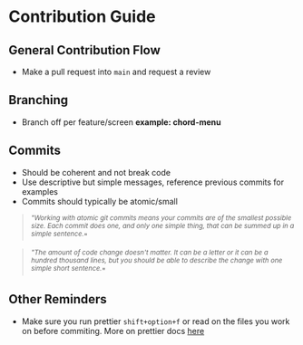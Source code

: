 # Contribution Guide

## General Contribution Flow
- Make a pull request into `main` and request a review 

## Branching
- Branch off per feature/screen **example: chord-menu**

## Commits 
- Should be coherent and not break code
- Use descriptive but simple messages, reference previous commits for examples
- Commits should typically be atomic/small 
><sup>*"Working with atomic git commits means your commits are of the smallest possible size. Each commit does one, and only one simple thing, that can be summed up in a simple sentence.*</sup>"

><sup>*"The amount of code change doesn't matter. It can be a letter or it can be a hundred thousand lines, but you should be able to describe the change with one simple short sentence.*</sup>"

## Other Reminders
- Make sure you run prettier `shift+option+f` or read on the files you work on before commiting. More on prettier docs [here](https://prettier.io/docs/en/install)